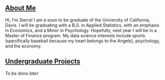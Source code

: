 ## <u>About Me</u>

Hi, I'm Sierra! I am a soon to be graduate of the University of California, Davis. I will be graduating with a B.S. in Applied Statistics, with an emphasis in Economics, and a Minor in Psychology. Hopefully, next year I will be in a Master of Finance program. My data science interests include sports (specifically baseball because my heart belongs to the Angels), psychology, and the economy. 

## <u>Undergraduate Projects</u>

*To be done later*

